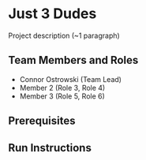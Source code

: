 # Just 3 Dudes

Project description (~1 paragraph)

## Team Members and Roles

* Connor Ostrowski (Team Lead)
* Member 2 (Role 3, Role 4)
* Member 3 (Role 5, Role 6)

## Prerequisites

## Run Instructions
